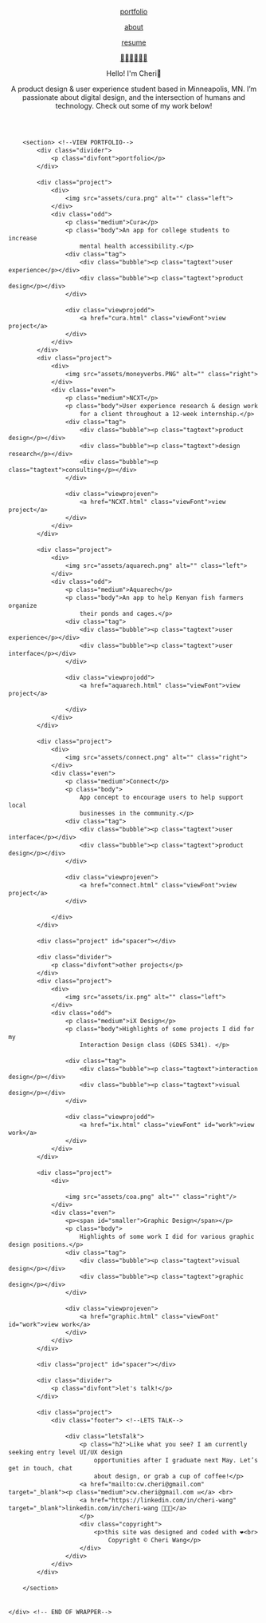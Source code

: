 <!DOCTYPE html>
<html lang="en">
<head>
    <meta charset="UTF-8">
    <title>Cheri Wang</title>
    <link rel="stylesheet" href="https://use.typekit.net/ruy7uti.css">
    <link href="https://fonts.googleapis.com/css2?family=DM+Sans:ital,wght@0,400;0,500;0,700;1,400;1,500;1,700&display=swap" rel="stylesheet">
    <link rel="shortcut icon" href="assets/fav.ico">
     <link rel="stylesheet" href="style.css">
 </head>
 <body>
    <div class="wrapper">
        <header>
            <nav>
            <div class="menu">
                <a href="index.html"><p class="menuclick">portfolio</p></a>
                <a href="about.html" class="about"><p class="menut">about</p></a>
                <a href="assets/CheriWangResume.pdf" target="_blank" class="resume"><p class="menut">resume</p></a>
            </div>
            <div class="leftside">
                <a href="index.html"><p class="menut">👩🏻‍💻🤘🌲😃</p></a>
            </div>
            </nav>
            <aside>
            <div class="intro"> <!-- HELLO IM CHERI-->
                <p id="bigtext"><span id="green">Hello!</span> I'm Cheri👋</p>
                <p class="h2">A product design & user experience student based in
                    Minneapolis, MN. I’m passionate about digital design, and the
                    intersection of humans and technology. Check out some of my work below!</p>
            </div>
            </aside>
        </header>

        <section> <!--VIEW PORTFOLIO-->
            <div class="divider">
                <p class="divfont">portfolio</p>
            </div>

            <div class="project">
                <div>
                    <img src="assets/cura.png" alt="" class="left">
                </div>
                <div class="odd">
                    <p class="medium">Cura</p>
                    <p class="body">An app for college students to increase
                        mental health accessibility.</p>
                    <div class="tag">
                        <div class="bubble"><p class="tagtext">user experience</p></div>
                        <div class="bubble"><p class="tagtext">product design</p></div>
                    </div>

                    <div class="viewprojodd">
                        <a href="cura.html" class="viewFont">view project</a>
                    </div>
                </div>
            </div>
            <div class="project">
                <div>
                    <img src="assets/moneyverbs.PNG" alt="" class="right">
                </div>
                <div class="even">
                    <p class="medium">NCXT</p>
                    <p class="body">User experience research & design work
                        for a client throughout a 12-week internship.</p>
                    <div class="tag">
                        <div class="bubble"><p class="tagtext">product design</p></div>
                        <div class="bubble"><p class="tagtext">design research</p></div>
                        <div class="bubble"><p class="tagtext">consulting</p></div>
                    </div>

                    <div class="viewprojeven">
                        <a href="NCXT.html" class="viewFont">view project</a>
                    </div>
                </div>
            </div>

            <div class="project">
                <div>
                    <img src="assets/aquarech.png" alt="" class="left">
                </div>
                <div class="odd">
                    <p class="medium">Aquarech</p>
                    <p class="body">An app to help Kenyan fish farmers organize
                        their ponds and cages.</p>
                    <div class="tag">
                        <div class="bubble"><p class="tagtext">user experience</p></div>
                        <div class="bubble"><p class="tagtext">user interface</p></div>
                    </div>

                    <div class="viewprojodd">
                        <a href="aquarech.html" class="viewFont">view project</a>

                    </div>
                </div>
            </div>

            <div class="project">
                <div>
                    <img src="assets/connect.png" alt="" class="right">
                </div>
                <div class="even">
                    <p class="medium">Connect</p>
                    <p class="body">
                        App concept to encourage users to help support local
                        businesses in the community.</p>
                    <div class="tag">
                        <div class="bubble"><p class="tagtext">user interface</p></div>
                        <div class="bubble"><p class="tagtext">product design</p></div>
                    </div>

                    <div class="viewprojeven">
                        <a href="connect.html" class="viewFont">view project</a>
                    </div>

                </div>
            </div>

            <div class="project" id="spacer"></div>

            <div class="divider">
                <p class="divfont">other projects</p>
            </div>
            <div class="project">
                <div>
                    <img src="assets/ix.png" alt="" class="left">
                </div>
                <div class="odd">
                    <p class="medium">iX Design</p>
                    <p class="body">Highlights of some projects I did for my
                        Interaction Design class (GDES 5341). </p>

                    <div class="tag">
                        <div class="bubble"><p class="tagtext">interaction design</p></div>
                        <div class="bubble"><p class="tagtext">visual design</p></div>
                    </div>

                    <div class="viewprojodd">
                        <a href="ix.html" class="viewFont" id="work">view work</a>
                    </div>
                </div>
            </div>

            <div class="project">
                <div>

                    <img src="assets/coa.png" alt="" class="right"/>
                </div>
                <div class="even">
                    <p><span id="smaller">Graphic Design</span></p>
                    <p class="body">
                        Highlights of some work I did for various graphic design positions.</p>
                    <div class="tag">
                        <div class="bubble"><p class="tagtext">visual design</p></div>
                        <div class="bubble"><p class="tagtext">graphic design</p></div>
                    </div>

                    <div class="viewprojeven">
                        <a href="graphic.html" class="viewFont" id="work">view work</a>
                    </div>
                </div>
            </div>

            <div class="project" id="spacer"></div>

            <div class="divider">
                <p class="divfont">let's talk!</p>
            </div>

            <div class="project">
                <div class="footer"> <!--LETS TALK-->

                    <div class="letsTalk">
                        <p class="h2">Like what you see? I am currently seeking entry level UI/UX design
                            opportunities after I graduate next May. Let’s get in touch, chat
                            about design, or grab a cup of coffee!</p>
                        <a href="mailto:cw.cheri@gmail.com" target="_blank"><p class="medium">cw.cheri@gmail.com ✉</a>️ <br>
                        <a href="https://linkedin.com/in/cheri-wang" target="_blank">linkedin.com/in/cheri-wang 👩🏻‍💻</a>
                        </p>
                        <div class="copyright">
                            <p>this site was designed and coded with ❤️<br>
                                Copyright © Cheri Wang</p>
                        </div>
                    </div>
                </div>
            </div>

        </section>


    </div> <!-- END OF WRAPPER-->
 </body>
 </html>
